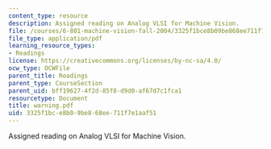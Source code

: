 ```yaml
---
content_type: resource
description: Assigned reading on Analog VLSI for Machine Vision.
file: /courses/6-801-machine-vision-fall-2004/3325f1bce8b09be868ee711f7e1aaf51_warning.pdf
file_type: application/pdf
learning_resource_types:
- Readings
license: https://creativecommons.org/licenses/by-nc-sa/4.0/
ocw_type: OCWFile
parent_title: Readings
parent_type: CourseSection
parent_uid: bff19627-4f2d-85f8-d9d0-af67d7c1fca1
resourcetype: Document
title: warning.pdf
uid: 3325f1bc-e8b0-9be8-68ee-711f7e1aaf51
---
```

Assigned reading on Analog VLSI for Machine Vision.